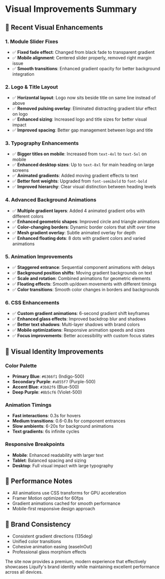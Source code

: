 # Visual Improvements Summary

## 🎨 Recent Visual Enhancements

### 1. **Module Slider Fixes**
- ✅ **Fixed fade effect**: Changed from black fade to transparent gradient
- ✅ **Mobile alignment**: Centered slider properly, removed right margin issue
- ✅ **Smooth transitions**: Enhanced gradient opacity for better background integration

### 2. **Logo & Title Layout**
- ✅ **Horizontal layout**: Logo now sits beside title on same line instead of above
- ✅ **Removed pulsing overlay**: Eliminated distracting gradient blur effect on logo
- ✅ **Enhanced sizing**: Increased logo and title sizes for better visual impact
- ✅ **Improved spacing**: Better gap management between logo and title

### 3. **Typography Enhancements**
- ✅ **Bigger titles on mobile**: Increased from `text-4xl` to `text-5xl` on mobile
- ✅ **Enhanced desktop sizes**: Up to `text-8xl` for main heading on large screens
- ✅ **Animated gradients**: Added moving gradient effects to text
- ✅ **Better font weights**: Upgraded from `font-semibold` to `font-bold`
- ✅ **Improved hierarchy**: Clear visual distinction between heading levels

### 4. **Advanced Background Animations**
- ✅ **Multiple gradient layers**: Added 4 animated gradient orbs with different colors
- ✅ **Enhanced geometric shapes**: Improved circle and triangle animations
- ✅ **Color-changing borders**: Dynamic border colors that shift over time
- ✅ **Mesh gradient overlay**: Subtle animated overlay for depth
- ✅ **Enhanced floating dots**: 8 dots with gradient colors and varied animations

### 5. **Animation Improvements**
- ✅ **Staggered entrance**: Sequential component animations with delays
- ✅ **Background position shifts**: Moving gradient backgrounds on text
- ✅ **Scale and rotation**: Combined animations for geometric elements
- ✅ **Floating effects**: Smooth up/down movements with different timings
- ✅ **Color transitions**: Smooth color changes in borders and backgrounds

### 6. **CSS Enhancements**
- ✅ **Custom gradient animations**: 6-second gradient shift keyframes
- ✅ **Enhanced glass effects**: Improved backdrop blur and shadows
- ✅ **Better text shadows**: Multi-layer shadows with brand colors
- ✅ **Mobile optimizations**: Responsive animation speeds and sizes
- ✅ **Focus improvements**: Better accessibility with custom focus states

## 🎯 Visual Identity Improvements

### Color Palette
- **Primary Blue**: `#6366f1` (Indigo-500)
- **Secondary Purple**: `#a855f7` (Purple-500)  
- **Accent Blue**: `#3b82f6` (Blue-500)
- **Deep Purple**: `#8b5cf6` (Violet-500)

### Animation Timings
- **Fast interactions**: 0.3s for hovers
- **Medium transitions**: 0.6-0.8s for component entrances
- **Slow ambients**: 6-20s for background animations
- **Text gradients**: 6s infinite cycles

### Responsive Breakpoints
- **Mobile**: Enhanced readability with larger text
- **Tablet**: Balanced spacing and sizing
- **Desktop**: Full visual impact with large typography

## 🚀 Performance Notes
- All animations use CSS transforms for GPU acceleration
- Framer Motion optimized for 60fps
- Gradient animations cached for smooth performance
- Mobile-first responsive design approach

## 🎨 Brand Consistency
- Consistent gradient directions (135deg)
- Unified color transitions
- Cohesive animation easing (easeInOut)
- Professional glass morphism effects

The site now provides a premium, modern experience that effectively showcases Liquify's brand identity while maintaining excellent performance across all devices. 